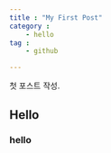 ```yaml
---
title : "My First Post"
category : 
    - hello
tag :
    - github

---
```

첫 포스트 작성.


## Hello

### hello